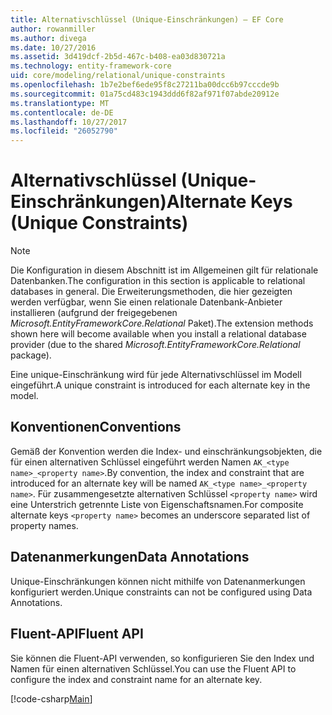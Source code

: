 ```yaml
---
title: Alternativschlüssel (Unique-Einschränkungen) – EF Core
author: rowanmiller
ms.author: divega
ms.date: 10/27/2016
ms.assetid: 3d419dcf-2b5d-467c-b408-ea03d830721a
ms.technology: entity-framework-core
uid: core/modeling/relational/unique-constraints
ms.openlocfilehash: 1b7e2bef6ede95f8c27211ba00dcc6b97cccde9b
ms.sourcegitcommit: 01a75cd483c1943ddd6f82af971f07abde20912e
ms.translationtype: MT
ms.contentlocale: de-DE
ms.lasthandoff: 10/27/2017
ms.locfileid: "26052790"
---
```

# <a name="alternate-keys-unique-constraints"></a><span data-ttu-id="dbc4c-102">Alternativschlüssel (Unique-Einschränkungen)</span><span class="sxs-lookup"><span data-stu-id="dbc4c-102">Alternate Keys (Unique Constraints)</span></span>

> [!NOTE]  
> <span data-ttu-id="dbc4c-103">Die Konfiguration in diesem Abschnitt ist im Allgemeinen gilt für relationale Datenbanken.</span><span class="sxs-lookup"><span data-stu-id="dbc4c-103">The configuration in this section is applicable to relational databases in general.</span></span> <span data-ttu-id="dbc4c-104">Die Erweiterungsmethoden, die hier gezeigten werden verfügbar, wenn Sie einen relationale Datenbank-Anbieter installieren (aufgrund der freigegebenen *Microsoft.EntityFrameworkCore.Relational* Paket).</span><span class="sxs-lookup"><span data-stu-id="dbc4c-104">The extension methods shown here will become available when you install a relational database provider (due to the shared *Microsoft.EntityFrameworkCore.Relational* package).</span></span>

<span data-ttu-id="dbc4c-105">Eine unique-Einschränkung wird für jede Alternativschlüssel im Modell eingeführt.</span><span class="sxs-lookup"><span data-stu-id="dbc4c-105">A unique constraint is introduced for each alternate key in the model.</span></span>

## <a name="conventions"></a><span data-ttu-id="dbc4c-106">Konventionen</span><span class="sxs-lookup"><span data-stu-id="dbc4c-106">Conventions</span></span>

<span data-ttu-id="dbc4c-107">Gemäß der Konvention werden die Index- und einschränkungsobjekten, die für einen alternativen Schlüssel eingeführt werden Namen `AK_<type name>_<property name>`.</span><span class="sxs-lookup"><span data-stu-id="dbc4c-107">By convention, the index and constraint that are introduced for an alternate key will be named `AK_<type name>_<property name>`.</span></span> <span data-ttu-id="dbc4c-108">Für zusammengesetzte alternativen Schlüssel `<property name>` wird eine Unterstrich getrennte Liste von Eigenschaftsnamen.</span><span class="sxs-lookup"><span data-stu-id="dbc4c-108">For composite alternate keys `<property name>` becomes an underscore separated list of property names.</span></span>

## <a name="data-annotations"></a><span data-ttu-id="dbc4c-109">Datenanmerkungen</span><span class="sxs-lookup"><span data-stu-id="dbc4c-109">Data Annotations</span></span>

<span data-ttu-id="dbc4c-110">Unique-Einschränkungen können nicht mithilfe von Datenanmerkungen konfiguriert werden.</span><span class="sxs-lookup"><span data-stu-id="dbc4c-110">Unique constraints can not be configured using Data Annotations.</span></span>

## <a name="fluent-api"></a><span data-ttu-id="dbc4c-111">Fluent-API</span><span class="sxs-lookup"><span data-stu-id="dbc4c-111">Fluent API</span></span>

<span data-ttu-id="dbc4c-112">Sie können die Fluent-API verwenden, so konfigurieren Sie den Index und Namen für einen alternativen Schlüssel.</span><span class="sxs-lookup"><span data-stu-id="dbc4c-112">You can use the Fluent API to configure the index and constraint name for an alternate key.</span></span>

[!code-csharp[Main](../../../../samples/core/Modeling/FluentAPI/Samples/Relational/AlternateKeyName.cs?name=Model&highlight=9)]
